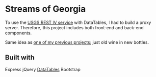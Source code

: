 # Streams of Georgia

To use the [USGS REST IV service](http://waterservices.usgs.gov/rest/) with DataTables, I had to build a proxy server. Therefore, this project includes both front-end and back-end components.

Same idea as [one of my previous projects](https://github.com/kdavidmoore/usgs-rest); just old wine in new bottles.

## Built with
Express
jQuery
[DataTables](https://datatables.net/)
Bootstrap
